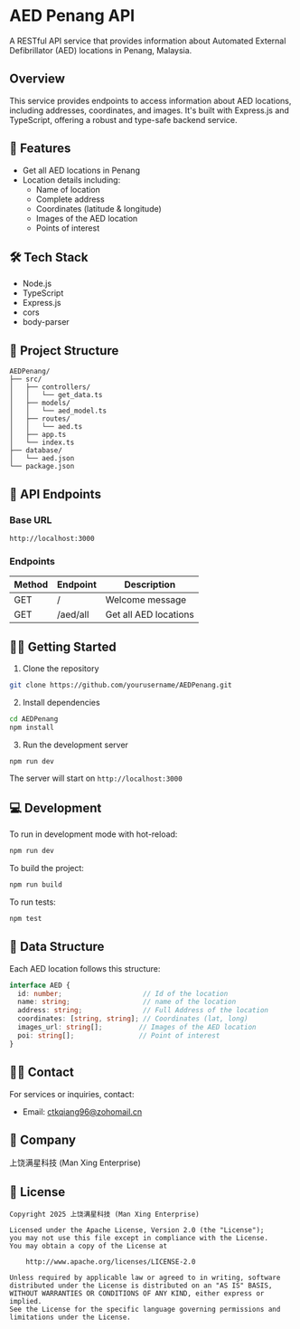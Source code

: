 # AED Penang API

A RESTful API service that provides information about Automated External Defibrillator (AED) locations in Penang, Malaysia.

## Overview

This service provides endpoints to access information about AED locations, including addresses, coordinates, and images. It's built with Express.js and TypeScript, offering a robust and type-safe backend service.

## 🚀 Features

- Get all AED locations in Penang
- Location details including:
  - Name of location
  - Complete address
  - Coordinates (latitude & longitude)
  - Images of the AED location
  - Points of interest

## 🛠 Tech Stack

- Node.js
- TypeScript
- Express.js
- cors
- body-parser

## 📁 Project Structure

```
AEDPenang/
├── src/
│   ├── controllers/
│   │   └── get_data.ts
│   ├── models/
│   │   └── aed_model.ts
│   ├── routes/
│   │   └── aed.ts
│   ├── app.ts
│   └── index.ts
├── database/
│   └── aed.json
└── package.json
```

## 🚦 API Endpoints

### Base URL
```
http://localhost:3000
```

### Endpoints

| Method | Endpoint | Description |
|--------|----------|-------------|
| GET    | /        | Welcome message |
| GET    | /aed/all | Get all AED locations |

## 🏃‍♂️ Getting Started

1. Clone the repository
```bash
git clone https://github.com/yourusername/AEDPenang.git
```

2. Install dependencies
```bash
cd AEDPenang
npm install
```

3. Run the development server
```bash
npm run dev
```

The server will start on `http://localhost:3000`

## 💻 Development

To run in development mode with hot-reload:
```bash
npm run dev
```

To build the project:
```bash
npm run build
```

To run tests:
```bash
npm test
```

## 📝 Data Structure

Each AED location follows this structure:
```typescript
interface AED {
  id: number;                    // Id of the location
  name: string;                  // name of the location
  address: string;               // Full Address of the location
  coordinates: [string, string]; // Coordinates (lat, long)
  images_url: string[];         // Images of the AED location
  poi: string[];                // Point of interest
}
```

## 👨‍💻 Contact

For services or inquiries, contact:
- Email: ctkqiang96@zohomail.cn

## 🏢 Company

上饶满星科技 (Man Xing Enterprise)

## 📄 License

```
Copyright 2025 上饶满星科技 (Man Xing Enterprise)

Licensed under the Apache License, Version 2.0 (the "License");
you may not use this file except in compliance with the License.
You may obtain a copy of the License at

    http://www.apache.org/licenses/LICENSE-2.0

Unless required by applicable law or agreed to in writing, software
distributed under the License is distributed on an "AS IS" BASIS,
WITHOUT WARRANTIES OR CONDITIONS OF ANY KIND, either express or implied.
See the License for the specific language governing permissions and
limitations under the License.
```

